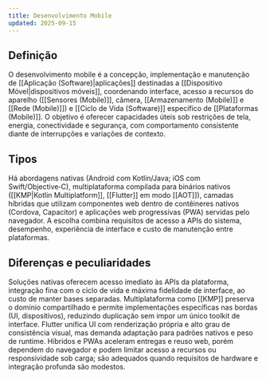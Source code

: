 ```yaml
---
title: Desenvolvimento Mobile
updated: 2025-09-15
---
```


## Definição

O desenvolvimento mobile é a concepção, implementação e manutenção de [[Aplicação (Software)|aplicações]] destinadas a [[Dispositivo Móvel|dispositivos móveis]], coordenando interface, acesso a recursos do aparelho ([[Sensores (Mobile)]], câmera, [[Armazenamento (Mobile)]] e [[Rede (Mobile)]]) e [[Ciclo de Vida (Software)]] específico de [[Plataformas (Mobile)]]. O objetivo é oferecer capacidades úteis sob restrições de tela, energia, conectividade e segurança, com comportamento consistente diante de interrupções e variações de contexto.

## Tipos

Há abordagens nativas (Android com Kotlin/Java; iOS com Swift/Objective‑C), multiplataforma compilada para binários nativos ([[KMP|Kotlin Multiplatform]], [[Flutter]] em modo [[AOT]]), camadas híbridas que utilizam componentes web dentro de contêineres nativos (Cordova, Capacitor) e aplicações web progressivas (PWA) servidas pelo navegador. A escolha combina requisitos de acesso a APIs do sistema, desempenho, experiência de interface e custo de manutenção entre plataformas.

## Diferenças e peculiaridades

Soluções nativas oferecem acesso imediato às APIs da plataforma, integração fina com o ciclo de vida e máxima fidelidade de interface, ao custo de manter bases separadas. Multiplataforma como [[KMP]] preserva o domínio compartilhado e permite implementações específicas nas bordas (UI, dispositivos), reduzindo duplicação sem impor um único toolkit de interface. Flutter unifica UI com renderização própria e alto grau de consistência visual, mas demanda adaptação para padrões nativos e peso de runtime. Híbridos e PWAs aceleram entregas e reuso web, porém dependem do navegador e podem limitar acesso a recursos ou responsividade sob carga; são adequados quando requisitos de hardware e integração profunda são modestos.
